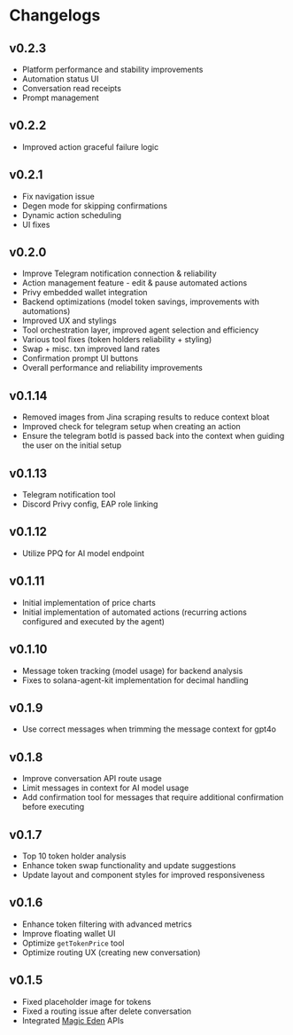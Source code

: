 # Changelogs

## v0.2.3

- Platform performance and stability improvements
- Automation status UI
- Conversation read receipts
- Prompt management

## v0.2.2

- Improved action graceful failure logic

## v0.2.1

- Fix navigation issue
- Degen mode for skipping confirmations
- Dynamic action scheduling
- UI fixes

## v0.2.0

- Improve Telegram notification connection & reliability
- Action management feature - edit & pause automated actions
- Privy embedded wallet integration
- Backend optimizations (model token savings, improvements with automations)
- Improved UX and stylings
- Tool orchestration layer, improved agent selection and efficiency
- Various tool fixes (token holders reliability + styling)
- Swap + misc. txn improved land rates
- Confirmation prompt UI buttons
- Overall performance and reliability improvements

## v0.1.14

- Removed images from Jina scraping results to reduce context bloat
- Improved check for telegram setup when creating an action
- Ensure the telegram botId is passed back into the context when guiding the user on the initial setup

## v0.1.13

- Telegram notification tool
- Discord Privy config, EAP role linking

## v0.1.12

- Utilize PPQ for AI model endpoint

## v0.1.11

- Initial implementation of price charts
- Initial implementation of automated actions (recurring actions configured and executed by the agent)

## v0.1.10

- Message token tracking (model usage) for backend analysis
- Fixes to solana-agent-kit implementation for decimal handling

## v0.1.9

- Use correct messages when trimming the message context for gpt4o

## v0.1.8

- Improve conversation API route usage
- Limit messages in context for AI model usage
- Add confirmation tool for messages that require additional confirmation before executing

## v0.1.7

- Top 10 token holder analysis
- Enhance token swap functionality and update suggestions
- Update layout and component styles for improved responsiveness

## v0.1.6

- Enhance token filtering with advanced metrics
- Improve floating wallet UI
- Optimize `getTokenPrice` tool
- Optimize routing UX (creating new conversation)

## v0.1.5

- Fixed placeholder image for tokens
- Fixed a routing issue after delete conversation
- Integrated [Magic Eden](https://magiceden.io/) APIs

